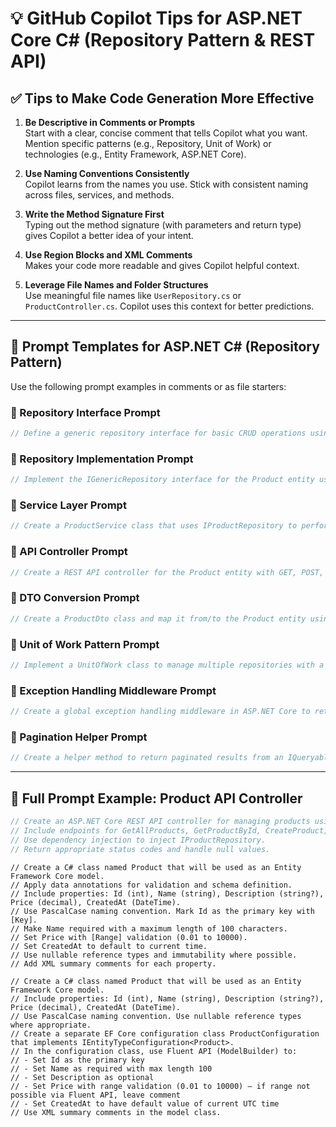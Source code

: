 
# 💡 GitHub Copilot Tips for ASP.NET Core C# (Repository Pattern & REST API)

## ✅ Tips to Make Code Generation More Effective

1. **Be Descriptive in Comments or Prompts**  
   Start with a clear, concise comment that tells Copilot what you want. Mention specific patterns (e.g., Repository, Unit of Work) or technologies (e.g., Entity Framework, ASP.NET Core).

2. **Use Naming Conventions Consistently**  
   Copilot learns from the names you use. Stick with consistent naming across files, services, and methods.

3. **Write the Method Signature First**  
   Typing out the method signature (with parameters and return type) gives Copilot a better idea of your intent.

4. **Use Region Blocks and XML Comments**  
   Makes your code more readable and gives Copilot helpful context.

5. **Leverage File Names and Folder Structures**  
   Use meaningful file names like `UserRepository.cs` or `ProductController.cs`. Copilot uses this context for better predictions.

---

## 📌 Prompt Templates for ASP.NET C# (Repository Pattern)

Use the following prompt examples in comments or as file starters:

### 🔹 Repository Interface Prompt
```csharp
// Define a generic repository interface for basic CRUD operations using Entity Framework Core
```

### 🔹 Repository Implementation Prompt
```csharp
// Implement the IGenericRepository interface for the Product entity using DbContext
```

### 🔹 Service Layer Prompt
```csharp
// Create a ProductService class that uses IProductRepository to perform CRUD operations
```

### 🔹 API Controller Prompt
```csharp
// Create a REST API controller for the Product entity with GET, POST, PUT, DELETE methods using dependency injection
```

### 🔹 DTO Conversion Prompt
```csharp
// Create a ProductDto class and map it from/to the Product entity using AutoMapper
```

### 🔹 Unit of Work Pattern Prompt
```csharp
// Implement a UnitOfWork class to manage multiple repositories with a shared DbContext
```

### 🔹 Exception Handling Middleware Prompt
```csharp
// Create a global exception handling middleware in ASP.NET Core to return consistent error responses
```

### 🔹 Pagination Helper Prompt
```csharp
// Create a helper method to return paginated results from an IQueryable<Product> with page number and page size
```

---

## 🚀 Full Prompt Example: Product API Controller

```csharp
// Create an ASP.NET Core REST API controller for managing products using the repository pattern.
// Include endpoints for GetAllProducts, GetProductById, CreateProduct, UpdateProduct, and DeleteProduct.
// Use dependency injection to inject IProductRepository.
// Return appropriate status codes and handle null values.
```

```
// Create a C# class named Product that will be used as an Entity Framework Core model.
// Apply data annotations for validation and schema definition.
// Include properties: Id (int), Name (string), Description (string?), Price (decimal), CreatedAt (DateTime).
// Use PascalCase naming convention. Mark Id as the primary key with [Key].
// Make Name required with a maximum length of 100 characters.
// Set Price with [Range] validation (0.01 to 10000).
// Set CreatedAt to default to current time.
// Use nullable reference types and immutability where possible.
// Add XML summary comments for each property.

```

```
// Create a C# class named Product that will be used as an Entity Framework Core model.
// Include properties: Id (int), Name (string), Description (string?), Price (decimal), CreatedAt (DateTime).
// Use PascalCase naming convention. Use nullable reference types where appropriate.
// Create a separate EF Core configuration class ProductConfiguration that implements IEntityTypeConfiguration<Product>.
// In the configuration class, use Fluent API (ModelBuilder) to:
// - Set Id as the primary key
// - Set Name as required with max length 100
// - Set Description as optional
// - Set Price with range validation (0.01 to 10000) — if range not possible via Fluent API, leave comment
// - Set CreatedAt to have default value of current UTC time
// Use XML summary comments in the model class.

```

